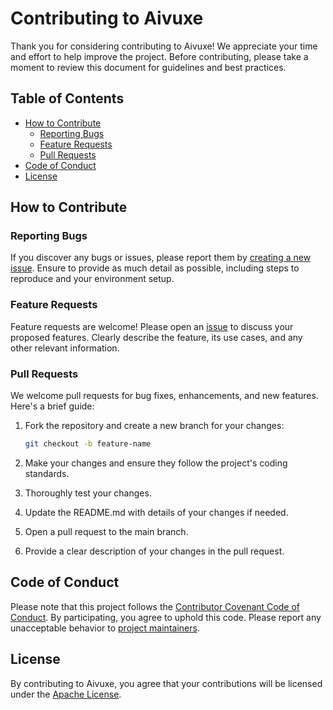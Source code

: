 # Contributing to Aivuxe

Thank you for considering contributing to Aivuxe! We appreciate your time and effort to help improve the project. Before contributing, please take a moment to review this document for guidelines and best practices.

## Table of Contents

- [How to Contribute](#how-to-contribute)
  - [Reporting Bugs](#reporting-bugs)
  - [Feature Requests](#feature-requests)
  - [Pull Requests](#pull-requests)
- [Code of Conduct](#code-of-conduct)
- [License](#license)

## How to Contribute

### Reporting Bugs

If you discover any bugs or issues, please report them by [creating a new issue](https://github.com/Goshen-DAO/Aivuxe/issues). Ensure to provide as much detail as possible, including steps to reproduce and your environment setup.

### Feature Requests

Feature requests are welcome! Please open an [issue](https://github.com/Goshen-DAO/Aivuxe/issues) to discuss your proposed features. Clearly describe the feature, its use cases, and any other relevant information.

### Pull Requests

We welcome pull requests for bug fixes, enhancements, and new features. Here's a brief guide:

1. Fork the repository and create a new branch for your changes:

   ```bash
   git checkout -b feature-name
   ```
2. Make your changes and ensure they follow the project's coding standards.

3. Thoroughly test your changes.

4. Update the README.md with details of your changes if needed.

5. Open a pull request to the main branch.

6. Provide a clear description of your changes in the pull request.

## Code of Conduct

Please note that this project follows the [Contributor Covenant Code of Conduct](/CODE_OF_CONDUCT.md). By participating, you agree to uphold this code. Please report any unacceptable behavior to [project maintainers](/MAINTAINERS.md).

## License

By contributing to Aivuxe, you agree that your contributions will be licensed under the [Apache License](/LICENSE.md).
